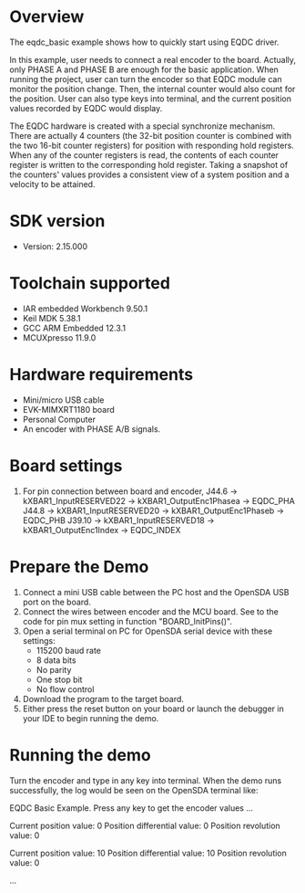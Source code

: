 Overview
========

The eqdc_basic example shows how to quickly start using EQDC driver.

In this example, user needs to connect a real encoder to the board. Actually, only PHASE A and PHASE B are enough for the basic application. When running the project, user can turn the encoder so that EQDC module can monitor the position change. Then, the internal counter would also count for the position. User can also type keys into terminal, and the current position values recorded by EQDC would display. 

The EQDC hardware is created with a special synchronize mechanism. There are actually 4 counters (the 32-bit position counter is combined with the two 16-bit counter registers) for position with responding hold registers. When any of the counter registers is read, the contents of each counter register is written to the corresponding hold register. Taking a snapshot of the counters' values provides a consistent view of a system position and a velocity to be attained.


SDK version
===========
- Version: 2.15.000

Toolchain supported
===================
- IAR embedded Workbench  9.50.1
- Keil MDK  5.38.1
- GCC ARM Embedded  12.3.1
- MCUXpresso  11.9.0

Hardware requirements
=====================
- Mini/micro USB cable
- EVK-MIMXRT1180 board
- Personal Computer
- An encoder with PHASE A/B signals.

Board settings
==============
1. For pin connection between board and encoder,
      J44.6 -> kXBAR1_InputRESERVED22 -> kXBAR1_OutputEnc1Phasea -> EQDC_PHA
      J44.8 -> kXBAR1_InputRESERVED20 -> kXBAR1_OutputEnc1Phaseb -> EQDC_PHB
      J39.10 -> kXBAR1_InputRESERVED18 -> kXBAR1_OutputEnc1Index -> EQDC_INDEX


Prepare the Demo
================
1.  Connect a mini USB cable between the PC host and the OpenSDA USB port on the board.
2.  Connect the wires between encoder and the MCU board. See to the code for pin mux setting in function "BOARD_InitPins()".
3.  Open a serial terminal on PC for OpenSDA serial device with these settings:
    - 115200 baud rate
    - 8 data bits
    - No parity
    - One stop bit
    - No flow control
4.  Download the program to the target board.
5.  Either press the reset button on your board or launch the debugger in your IDE to begin running the demo.

Running the demo
================
Turn the encoder and type in any key into terminal.
When the demo runs successfully, the log would be seen on the OpenSDA terminal like:

EQDC Basic Example.
Press any key to get the encoder values ...

Current position value: 0
Position differential value: 0
Position revolution value: 0

Current position value: 10
Position differential value: 10
Position revolution value: 0

...
